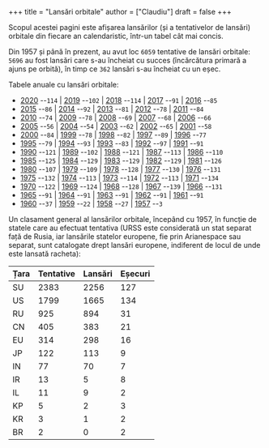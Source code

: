 +++
title = "Lansări orbitale"
author = ["Claudiu"]
draft = false
+++

Scopul acestei pagini este afișarea lansărilor (și a tentativelor de lansări) orbitale din fiecare an calendaristic, într-un tabel cât mai concis.

Din 1957 și până în prezent, au avut loc `6059` tentative de lansări orbitale: `5696` au fost lansări care s-au încheiat cu succes (încărcătura primară a ajuns pe orbită), în timp ce `362` lansări s-au încheiat cu un eșec.

Tabele anuale cu lansări orbitale:

-   [2020](/t/l2020) --`114` | [2019](/t/l2019) --`102` | [2018](/t/l2018) --`114` | [2017](/t/l2017) --`91` | [2016](/t/l2016) --`85`
-   [2015](/t/l2015) --`86` | [2014](/t/l2014) --`92` | [2013](/t/l2013) --`81` | [2012](/t/l2012) --`78` | [2011](/t/l2011) --`84`
-   [2010](/t/l2010) --`74` | [2009](/t/l2009) --`78` | [2008](/t/l2008) --`69` | [2007](/t/l2007) --`68` | [2006](/t/l2006) --`66`
-   [2005](/t/l2005) --`56` | [2004](/t/l2004) --`54` | [2003](/t/l2003) --`62` | [2002](/t/l2002) --`65` | [2001](/t/l2001) --`58`
-   [2000](/t/l2000) --`84` | [1999](/t/l1999) --`78` | [1998](/t/l1998) --`82` | [1997](/t/l1997) --`89` | [1996](/t/l1996) --`77`
-   [1995](/t/l1995) --`79` | [1994](/t/l1994) --`93` | [1993](/t/l1993) --`83` | [1992](/t/l1992) --`97` | [1991](/t/l1991) --`91`
-   [1990](/t/l1990) --`121` | [1989](/t/l1989) --`102` | [1988](/t/l1988) --`121` | [1987](/t/l1987) --`113` | [1986](/t/l1986) --`110`
-   [1985](/t/l1985) --`125` | [1984](/t/l1984) --`129` | [1983](/t/l1983) --`129` | [1982](/t/l1982) --`129` | [1981](/t/l1981) --`126`
-   [1980](/t/l1980) --`107` | [1979](/t/l1979) --`109` | [1978](/t/l1978) --`128` | [1977](/t/l1977) --`130` | [1976](/t/l1976) --`131`
-   [1975](/t/l1975) --`132` | [1974](/t/l1974) --`113` | [1973](/t/l1973) --`114` | [1972](/t/l1972) --`113` | [1971](/t/l1971) --`134`
-   [1970](/t/l1970) --`122` | [1969](/t/l1969) --`124` | [1968](/t/l1968) --`128` | [1967](/t/l1967) --`139` | [1966](/t/l1966) --`131`
-   [1965](/t/l1965) --`91` | [1964](/t/l1964) --`91` | [1963](/t/l1963) --`91` | [1962](/t/l1962) --`91` | [1961](/t/l1961) --`91`
-   [1960](/t/l1960) --`37` | [1959](/t/l1959) --`22` | [1958](/t/l1959) --`27` | [1957](/t/l1957) --`3`

Un clasament general al lansărilor orbitale, începând cu 1957, în funcție de statele care au efectuat tentativa (URSS este considerată un stat separat față de Rusia, iar lansările statelor europene, fie prin Arianespace sau separat, sunt catalogate drept lansări europene, indiferent de locul de unde este lansată racheta):

| Țara | Tentative | Lansări | Eșecuri |
|------|-----------|---------|---------|
| SU   | 2383      | 2256    | 127     |
| US   | 1799      | 1665    | 134     |
| RU   | 925       | 894     | 31      |
| CN   | 405       | 383     | 21      |
| EU   | 314       | 298     | 16      |
| JP   | 122       | 113     | 9       |
| IN   | 77        | 70      | 7       |
| IR   | 13        | 5       | 8       |
| IL   | 11        | 9       | 2       |
| KP   | 5         | 2       | 3       |
| KR   | 3         | 1       | 2       |
| BR   | 2         | 0       | 2       |